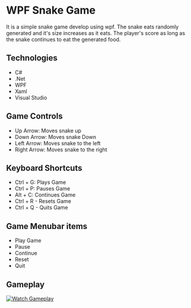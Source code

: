 # WPF Snake Game

It is a simple snake game develop using wpf. The snake eats randomly
generated and it's size increases as it eats. The player's score as long as the snake 
continues to eat the generated food. 

## Technologies 

- C# 
- .Net 
- WPF
- Xaml
- Visual Studio

## Game Controls

- Up Arrow: Moves snake up
- Down Arrow: Moves snake Down
- Left Arrow: Moves snake to the left
- Right Arrow: Moves snake to the right

## Keyboard Shortcuts

- Ctrl + G: Plays Game 
- Ctrl + P: Pauses Game
- Alt + C: Continues Game
- Ctrl + R - Resets Game
- Ctrl + Q - Quits Game 

## Game Menubar items

- Play Game
- Pause
- Continue
- Reset
- Quit 

## Gameplay

[![Watch Gameplay](Screenshots/gameplay.png)
](Screenshots/Gameplay.mp4)



